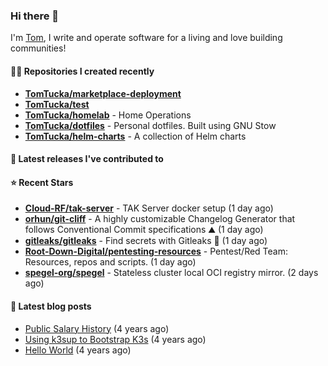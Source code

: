 ### Hi there 👋

I'm [Tom](https://tomwithers.dev), I write and operate software for a living and love building communities! 

#### 👨‍💻 Repositories I created recently
- **[TomTucka/marketplace-deployment](https://github.com/TomTucka/marketplace-deployment)**
- **[TomTucka/test](https://github.com/TomTucka/test)**
- **[TomTucka/homelab](https://github.com/TomTucka/homelab)** - Home Operations
- **[TomTucka/dotfiles](https://github.com/TomTucka/dotfiles)** - Personal dotfiles. Built using  GNU Stow
- **[TomTucka/helm-charts](https://github.com/TomTucka/helm-charts)** - A collection of Helm charts

#### 🚀 Latest releases I've contributed to



#### ⭐ Recent Stars


- **[Cloud-RF/tak-server](https://github.com/Cloud-RF/tak-server)** - TAK Server docker setup (1 day ago)
- **[orhun/git-cliff](https://github.com/orhun/git-cliff)** - A highly customizable Changelog Generator that follows Conventional Commit specifications ⛰️  (1 day ago)
- **[gitleaks/gitleaks](https://github.com/gitleaks/gitleaks)** - Find secrets with Gitleaks 🔑 (1 day ago)
- **[Root-Down-Digital/pentesting-resources](https://github.com/Root-Down-Digital/pentesting-resources)** - Pentest/Red Team: Resources, repos and scripts. (1 day ago)
- **[spegel-org/spegel](https://github.com/spegel-org/spegel)** - Stateless cluster local OCI registry mirror. (2 days ago)

#### 📄 Latest blog posts
- [Public Salary History](https://tomwithers.dev/posts/public-salary-history/) (4 years ago)
- [Using k3sup to Bootstrap K3s](https://tomwithers.dev/posts/k3s-bootstrap/) (4 years ago)
- [Hello World](https://tomwithers.dev/posts/hello-world/) (4 years ago)
